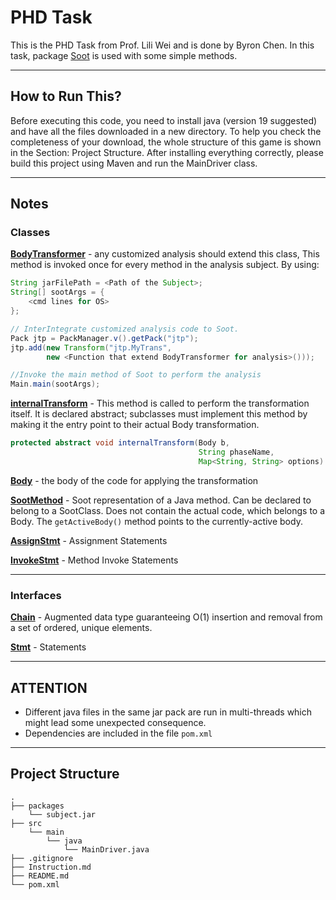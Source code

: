 # PHD Task
This is the PHD Task  from Prof. Lili Wei and is done by Byron Chen.
In this task, package [Soot](https://github.com/soot-oss/soot) is used with some simple methods.

---
## How to Run This?
Before executing this code, you need to install java (version 19 suggested) and have all the files downloaded in a new directory. 
To help you check the completeness of your download, the whole structure of this game is shown in the Section: Project Structure. 
After installing everything correctly, please build this project using Maven and run the MainDriver class.


---
## Notes

### Classes
**[BodyTransformer](https://soot-build.cs.uni-paderborn.de/public/origin/develop/soot/soot-develop/jdoc/soot/BodyTransformer.html)** - any customized analysis should extend this class,
This method is invoked once for every method in the analysis subject. By using:

``` java
String jarFilePath = <Path of the Subject>;
String[] sootArgs = {
    <cmd lines for OS>
};

// InterIntegrate customized analysis code to Soot.
Pack jtp = PackManager.v().getPack("jtp");
jtp.add(new Transform("jtp.MyTrans", 
        new <Function that extend BodyTransformer for analysis>()));

//Invoke the main method of Soot to perform the analysis
Main.main(sootArgs);
```

**[internalTransform](https://soot-build.cs.uni-paderborn.de/public/origin/develop/soot/soot-develop/jdoc/soot/BodyTransformer.html)** - This 
method is called to perform the transformation itself. It is declared abstract; subclasses must implement this method by making it the entry point to their actual Body transformation.

```java
protected abstract void internalTransform(Body b, 
                                          String phaseName, 
                                          Map<String, String> options)
```

**[Body](https://soot-build.cs.uni-paderborn.de/public/origin/develop/soot/soot-develop/jdoc/soot/JastAddJ/Body.html)** - the
body of the code for applying the transformation

**[SootMethod](https://soot-build.cs.uni-paderborn.de/public/origin/develop/soot/soot-develop/jdoc/soot/SootMethod.html)** - Soot representation of a Java method. 
Can be declared to belong to a SootClass. Does not contain the actual code, which belongs to a Body. 
The `getActiveBody()` method points to the currently-active body.

**[AssignStmt](https://soot-build.cs.uni-paderborn.de/public/origin/develop/soot/soot-develop/jdoc/soot/jimple/AssignStmt.html)** -
Assignment Statements

**[InvokeStmt](https://soot-build.cs.uni-paderborn.de/public/origin/develop/soot/soot-develop/jdoc/soot/jimple/InvokeStmt.html)** -
Method Invoke Statements

---
### Interfaces

**[Chain](https://soot-build.cs.uni-paderborn.de/public/origin/develop/soot/soot-develop/jdoc/soot/util/Chain.html)** - 
Augmented data type guaranteeing O(1) insertion and removal from a set of ordered, unique elements.

**[Stmt](https://soot-build.cs.uni-paderborn.de/public/origin/develop/soot/soot-develop/jdoc/soot/JastAddJ/Stmt.html)** -
Statements

---
## ATTENTION
- Different java files in the same jar pack are run in multi-threads which might lead some unexpected consequence.
- Dependencies are included in the file `pom.xml`

---

## Project Structure

```console
.
├── packages
    └── subject.jar
├── src
    └── main
        └── java
            └── MainDriver.java
├── .gitignore
├── Instruction.md
├── README.md
└── pom.xml
```

